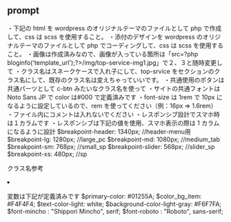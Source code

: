 ## prompt

・下記の html を wordpress のオリジナルテーマのファイルとして php で作成して、css は scss を使用すること。
・添付のデザインを wordpress のオリジナルテーマのファイルとして php でコーディングして、css は scss を使用すること。
・画像は作成済みなので、画像が入っている箇所は「src=?php bloginfo('template_url');?>/img/top-service-img1.jpg」で２、３と随時変更して
・クラス名はスネークケースで入れ子にして、top-srvice をセクションのクラス名にして、既存のクラス名は変えちゃっていいです。
・共通使用のボタンは共通パーツとして c-btn みたいなクラス名を使って
・サイトの共通フォントは Noto Sans JP で color は#000 で定義済みです
・font-size は 1rem で 10px になるように設定しているので、rem を使ってください（例：16px => 1.6rem）
・ファイル内にコメントは入れないでください
・レスポンシブ設計でスマホ時は１カラムです
・レスポンシブは下記の値を使用、スマホ表示の際は 1 カラムになるように設計
$breakpoint-header: 1340px; //header-menu用
$breakpoint-lg: 1280px; //large_pc
$breakpoint-md: 1080px; //medium_tab
$breakpoint-sm: 768px; //small_sp
$breakpoint-slider: 568px; //slider_sp
$breakpoint-xs: 480px; //sp

クラス名参考

<li class="top_flow__item">
<div class="top_flow__item_number">
</div>
</li>

変数は下記が定義済みです
$primary-color: #01255A;
$color_bg_item: #F4F4F4;
$text-color-light: white;
$background-color-light-gray: #F6F7FA;
$font-mincho : "Shippori Mincho",
serif;
$font-roboto : "Roboto",
sans-serif;
